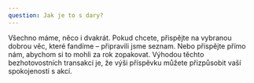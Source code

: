 ```yaml
---
question: Jak je to s dary?
---
```

Všechno máme, něco i dvakrát. Pokud chcete, přispějte na vybranou dobrou věc, které fandíme – připravili jsme seznam. Nebo přispějte přímo nám, abychom si to mohli za rok zopakovat. Výhodou těchto bezhotovostních transakcí je, že výši příspěvku můžete přizpůsobit vaší spokojenosti s akcí. 